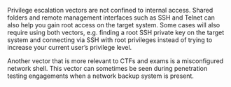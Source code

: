 Privilege escalation vectors are not confined to internal access. Shared folders and remote management interfaces such as SSH and Telnet can also help you gain root access on the target system. Some cases will also require using both vectors, e.g. finding a root SSH private key on the target system and connecting via SSH with root privileges instead of trying to increase your current user’s privilege level.


Another vector that is more relevant to CTFs and exams is a misconfigured network shell. This vector can sometimes be seen during penetration testing engagements when a network backup system is present.

